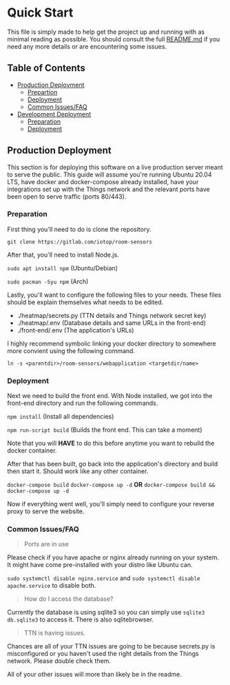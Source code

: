 # Quick Start
This file is simply made to help get the project up and running with as minimal reading as possible. You should consult the full [README.md](https://gitlab.com/iotop/room-sensors/-/blob/master/webapplication/README.md) if you need any more details or are encountering some issues.

## Table of Contents
- [Production Deployment](#prod)
    * [Prepartion](#prod-prep)
    * [Deployment](#prod-deploy)
    * [Common Issues/FAQ](#prod-faq)
- [Development Deployment](#dev)
    * [Preparation](#dev-prep)
    * [Deployment](#dev-deploy)

<a name="prod"></a>
## Production Deployment
This section is for deploying this software on a live production server meant to serve the public. This guide will assume you're running Ubuntu 20.04 LTS, have docker and docker-compose already installed, have your integrations set up with the Things network and the relevant ports have been open to serve traffic (ports 80/443).

<a name="prod-prep"></a>
### Preparation
First thing you'll need to do is clone the repository.

`git clone https://gitlab.com/iotop/room-sensors`

After that, you'll need to install Node.js.

`sudo apt install npm` (Ubuntu/Debian)

`sudo pacman -Syu npm` (Arch)

Lastly, you'll want to configure the following files to your needs. These files should be explain themselves what needs to be edited.
- ./heatmap/secrets.py (TTN details and Things network secret key)
- ./heatmap/.env (Database details and same URLs in the front-end)
- ./front-end/.env (The application's URLs)

I highly recommend symbolic linking your docker directory to somewhere more convient using the following command.

`ln -s <parentdir>/room-sensors/webapplication <targetdir/name>`

<a name="prod-deploy"></a>
### Deployment
Next we need to build the front end. With Node installed, we got into the front-end directory and run the following commands.

`npm install` (Install all dependencies)

`npm run-script build` (Builds the front end. This can take a moment)

Note that you will **HAVE** to do this before anytime you want to rebuild the docker container.

After that has been built, go back into the application's directory and build then start it. Should work like any other container.

`docker-compose build` `docker-compose up -d` **OR** `docker-compose build && docker-compose up -d`

Now if everything went well, you'll simply need to configure your reverse proxy to serve the website.

<a name="prod-faq"></a>
### Common Issues/FAQ
> Ports are in use

Please check if you have apache or nginx already running on your system. It might have come pre-installed with your distro like Ubuntu can.

`sudo systemctl disable nginx.service` and `sudo systemctl disable apache.service` to disable both.

> How do I access the database?

Currently the database is using sqlite3 so you can simply use `sqlite3 db.sqlite3` to access it. There is also sqlitebrowser.

> TTN is having issues.

Chances are all of your TTN issues are going to be because secrets.py is misconfigured or you haven't used the right details from the Things network. Please double check them.


All of your other issues will more than likely be in the readme.